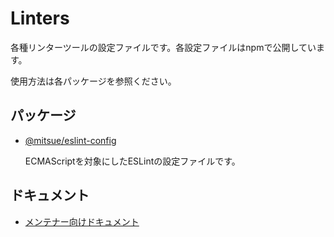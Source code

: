 # Linters

各種リンターツールの設定ファイルです。各設定ファイルはnpmで公開しています。

使用方法は各パッケージを参照ください。

## パッケージ

- [@mitsue/eslint-config](./packages/eslint-config/)

    ECMAScriptを対象にしたESLintの設定ファイルです。

## ドキュメント

-   [メンテナー向けドキュメント](docs/README.md)
